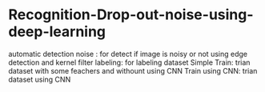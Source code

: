 # Recognition-Drop-out-noise-using-deep-learning
 automatic detection noise : for detect if image is noisy or not using edge detection and kernel filter
 labeling: for labeling dataset
 Simple Train: trian dataset with some feachers and withount using CNN 
 Train using CNN: trian dataset using CNN
